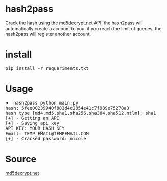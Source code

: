 # hash2pass
Crack the hash using the <a href="http://md5decrypt.net/">md5decrypt.net</a> API, the hash2pass will automatically create a account to you, if you reach the limit of queries, the hash2pass will register another account.

# install
<pre>
pip install -r requeriments.txt
</pre>

# Usage
<pre>
➜  hash2pass python main.py
hash: 5fee00239940f883d4c2854e41c7f989e75278a3
hash type [md4,md5,sha1,sha256,sha384,sha512,ntlm]: sha1
[+] - Getting an API
[+] - Saving api key
API KEY: YOUR_HASH_KEY
Email: TEMP_EMAIL@TEMPEMAIL.COM
[+] - Cracked password: nicole
</pre>

# Source
<a href="http://md5decrypt.net/">md5decrypt.net</a>
